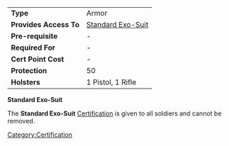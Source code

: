 |                        |                                                    |
| ---------------------- | -------------------------------------------------- |
| **Type**               | Armor                                              |
| **Provides Access To** | [Standard Exo-Suit](Standard_Exo.$1.md "wikilink") |
| **Pre-requisite**      | \-                                                 |
| **Required For**       | \-                                                 |
| **Cert Point Cost**    | \-                                                 |
| **Protection**         | 50                                                 |
| **Holsters**           | 1 Pistol, 1 Rifle                                  |

**Standard Exo-Suit**

The **Standard Exo-Suit** [Certification](Certification.md "wikilink") is
given to all soldiers and cannot be removed.

[Category:Certification](Category:Certification.md "wikilink")
